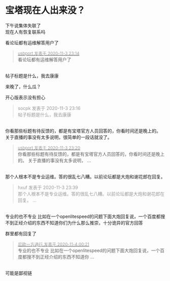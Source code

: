 # 宝塔现在人出来没？


下午说集体失联了<br />
现在人有恢复联系吗<img id="aimg_sFZha" onclick="zoom(this, this.src, 0, 0, 0)" class="zoom" src="https://cdn.jsdelivr.net/gh/hishis/forum-master/public/images/patch.gif" onmouseover="img_onmouseoverfunc(this)" onload="thumbImg(this)" border="0" alt="" />

看论坛都有运维解答用户了

<div class="quote"><blockquote><font size="2"><a href="https://www.hostloc.com/forum.php?mod=redirect&amp;goto=findpost&amp;pid=9398935&amp;ptid=762092" target="_blank"><font color="#999999">usbport 发表于 2020-11-3 23:14</font></a></font><br />
看论坛都有运维解答用户了</blockquote></div><br />
帖子标题是什么，我去康康<img id="aimg_NDc20" onclick="zoom(this, this.src, 0, 0, 0)" class="zoom" src="https://cdn.jsdelivr.net/gh/hishis/forum-master/public/images/patch.gif" onmouseover="img_onmouseoverfunc(this)" onload="thumbImg(this)" border="0" alt="" />

来晚了，什么瓜？

开心版表示没有担心 

<div class="quote"><blockquote><font color="#999999">socpk 发表于 2020-11-3 23:16</font><br />
<font color="#999999">帖子标题是什么，我去康康</font></blockquote></div><br />
你看那些标题有待反馈的，都是有宝塔官方人员回答的，你看时间还是晚上的。 关于直播的事没有太多说明，很简单的一段话就没了。

<div class="quote"><blockquote><font size="2"><a href="https://www.hostloc.com/forum.php?mod=redirect&amp;goto=findpost&amp;pid=9398957&amp;ptid=762092" target="_blank"><font color="#999999">usbport 发表于 2020-11-3 23:20</font></a></font><br />
你看那些标题有待反馈的，都是有宝塔官方人员回答的，你看时间还是晚上的。 关于直播的事没有太多说明， ...</blockquote></div><br />
那个人根本不是专业运维。答的很乱七八糟。以前论坛都是大炮和谢花郎在回复。

<div class="quote"><blockquote><font color="#999999">hxuf 发表于 2020-11-3 23:39</font><br />
<font color="#999999">那个人根本不是专业运维。答的很乱七八糟。以前论坛都是大炮和谢花郎在回复。 ...</font></blockquote></div><br />
专业的也不专业 比如在一个openlitespeed的问题下面大炮回复说，一个百度都搜不到正经介绍的东西不知道你们为什么那么推崇，十分诡异的官方回答

群里都有回复了

<div class="quote"><blockquote><font size="2"><a href="https://www.hostloc.com/forum.php?mod=redirect&amp;goto=findpost&amp;pid=9399123&amp;ptid=762092" target="_blank"><font color="#999999">尼欧一方通行 发表于 2020-11-4 00:21</font></a></font><br />
专业的也不专业 比如在一个openlitespeed的问题下面大炮回复说，一个百度都搜不到正经介绍的东西不知道你 ...</blockquote></div><br />
可能是鄙视链
